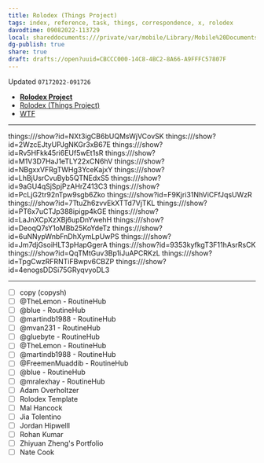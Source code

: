 ```yaml
---
title: Rolodex (Things Project)
tags: index, reference, task, things, correspondence, x, rolodex
davodtime: 09082022-113729
local: shareddocuments:///private/var/mobile/Library/Mobile%20Documents/iCloud~md~obsidian/Documents/OBSHIDDIAN/drafts/CBCCC000-14C8-4BC2-8A66-A9FFFC57807F.md
dg-publish: true
share: true
draft: drafts://open?uuid=CBCCC000-14C8-4BC2-8A66-A9FFFC57807F
---
```

Updated `07172022-091726`

- [**Rolodex Project**](things:///show?id=Tu4Cm6E49gQ4jxyhUvfaQ)
- [Rolodex (Things Project)](drafts://open?uuid=CBCCC000-14C8-4BC2-8A66-A9FFFC57807F)
- [WTF](https://davidblue.wtf/drafts/CBCCC000-14C8-4BC2-8A66-A9FFFC57807F.html)

---

things:///show?id=NXt3igCB6bUQMsWjVCovSK
things:///show?id=2WzcEJtyUPJgNKGr3xB67E
things:///show?id=Rv5HFkk45ri6EUf5wEt1sR
things:///show?id=M1V3D7HaJ1eTLY22xCN6hV
things:///show?id=NBgxxVFRgTWHg3YceKajxY
things:///show?id=LhBjUsrCvuByb5QTNEdxS5
things:///show?id=9aGU4qSjSpjPzAHrZ413C3
things:///show?id=PcLjG2tr92nTpw9sgb6Zko
things:///show?id=F9Kjri31NhViCFfJqsUWzR
things:///show?id=7TtuZh6zvvEkXTTd7VjTKL
things:///show?id=PT6x7uCTJp388ipigp4kGE
things:///show?id=LaJnXCpXzXBj6upDnYwehH
things:///show?id=DeoqQ7sY1oMBb25KoYdeTz
things:///show?id=6uNNypWnbFnDhXymLpUwPS
things:///show?id=Jm7djGsoiHLT3pHapGgerA
things:///show?id=9353kyfkgT3F11hAsrRsCK
things:///show?id=QqTMtGuv3Bp1iJuAPCRKzL
things:///show?id=TpgCwzRFRNTiFBwpv6CBZP
things:///show?id=4enogsDDSi75GRyqvyoDL3

---

- [ ] copy (copysh)
- [ ] @TheLemon - RoutineHub
- [ ] @blue - RoutineHub
- [ ] @martindb1988 - RoutineHub
- [ ] @mvan231 - RoutineHub
- [ ] @gluebyte - RoutineHub
- [ ] @TheLemon - RoutineHub
- [ ] @martindb1988 - RoutineHub
- [ ] @FreemenMuaddib - RoutineHub
- [ ] @blue - RoutineHub
- [ ] @mralexhay - RoutineHub
- [ ] Adam Overholtzer
- [ ] Rolodex Template
- [ ] Mal Hancock
- [ ] Jia Tolentino
- [ ] Jordan Hipwelll
- [ ] Rohan Kumar
- [ ] Zhiyuan Zheng's Portfolio
- [ ] Nate Cook
